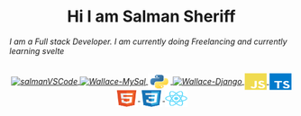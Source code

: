 <div align="center">
<h1>Hi I am Salman Sheriff</h1>
  
</div>
<div align="left">
<em>I am a Full stack Developer. I am currently doing Freelancing and currently learning svelte</p>  
</div>

<div align="center">
  <a href="https://github.com/salmansheri">

 

  <div style="display: inline_block"><br>
    <img align="center" alt="salmanVSCode" height="30" width="40" src="https://www.google.com/url?sa=i&url=https%3A%2F%2Fjavascript.plainenglish.io%2Fsvelte-first-impressions-lots-of-magic-99317fcaa35a&psig=AOvVaw2y9GgErftJvRJ5-aGMm20P&ust=1690319093142000&source=images&cd=vfe&opi=89978449&ved=0CBEQjRxqFwoTCPDw27qfqIADFQAAAAAdAAAAABAE" />
    <img align="center" alt="Wallace-MySql" height="30" width="40" src="https://cdn.jsdelivr.net/gh/devicons/devicon/icons/mysql/mysql-original.svg" />
    <img align="center" alt="Wallace-Python" height="30" width="40" src="https://raw.githubusercontent.com/devicons/devicon/master/icons/python/python-original.svg">
    <img align="center" alt="Wallace-Django" height="30" width="40" src="https://cdn.jsdelivr.net/gh/devicons/devicon/icons/django/django-plain.svg" />
    <img align="center" alt="Wallace-Js" height="30" width="40" src="https://raw.githubusercontent.com/devicons/devicon/master/icons/javascript/javascript-plain.svg">
    <img align="center" alt="Wallace-Ts" height="30" width="40" src="https://raw.githubusercontent.com/devicons/devicon/master/icons/typescript/typescript-plain.svg">
    <img align="center" alt="Wallace-HTML" height="30" width="40" src="https://raw.githubusercontent.com/devicons/devicon/master/icons/html5/html5-original.svg">
    <img align="center" alt="Wallace-CSS" height="30" width="40" src="https://raw.githubusercontent.com/devicons/devicon/master/icons/css3/css3-original.svg">
     <img align="center" alt="Wallace-React" height="30" width="40" src="https://raw.githubusercontent.com/devicons/devicon/master/icons/react/react-original.svg">
  </div>
</div>
  
